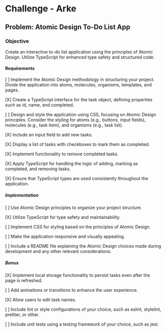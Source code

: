 # Challenge - Arke

## Problem: Atomic Design To-Do List App

### Objective

Create an interactive to-do list application using the principles of Atomic Design. Utilize TypeScript for enhanced type safety and structured code.

#### Requirements

[ ] Implement the Atomic Design methodology in structuring your project. Divide the application into atoms, molecules, organisms, templates, and pages.

[X] Create a TypeScript interface for the task object, defining properties such as id, name, and completed.

[ ] Design and style the application using CSS, focusing on Atomic Design principles. Consider the styling for atoms (e.g., buttons, input fields), molecules (e.g., task item), and organisms (e.g., task list).

[X] Include an input field to add new tasks.

[X] Display a list of tasks with checkboxes to mark them as completed.

[X] Implement functionality to remove completed tasks.

[X] Apply TypeScript for handling the logic of adding, marking as completed, and removing tasks.

[X] Ensure that TypeScript types are used consistently throughout the application.

##### Implementation

[ ] Use Atomic Design principles to organize your project structure.

[X] Utilize TypeScript for type safety and maintainability.

[ ] Implement CSS for styling based on the principles of Atomic Design.

[ ] Make the application responsive and visually appealing.

[ ] Include a README file explaining the Atomic Design choices made during development and any other relevant considerations.

##### Bonus

[X] Implement local storage functionality to persist tasks even after the page is refreshed.

[ ] Add animations or transitions to enhance the user experience.

[X] Allow users to edit task names.

[ ] Include lint or style configurations of your choice, such as eslint, stylelint, prettier, or other.

[ ] Include unit tests using a testing framework of your choice, such as jest.

